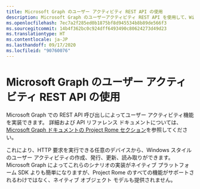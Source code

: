 ```yaml
---
title: Microsoft Graph のユーザー アクティビティ REST API の使用
description: Microsoft Graph のユーザーアクティビティ REST API を使用して、Windows スタイルのユーザー アクティビティの作成、公開、更新、読み取りができます。
ms.openlocfilehash: 7ec7a2f285ed0b1875bf8d945534b8b89de566f3
ms.sourcegitcommit: 14b4f362bc0c924dff6493490c80624273d49d23
ms.translationtype: HT
ms.contentlocale: ja-JP
ms.lasthandoff: 09/17/2020
ms.locfileid: "90760076"
---
```

# <a name="using-microsoft-graphs-user-activities-rest-apis"></a>Microsoft Graph のユーザー アクティビティ REST API の使用

Microsoft Graph での REST API 呼び出しによってユーザー アクティビティ機能を実装できます。 詳細および API リファレンス ドキュメントについては、[Microsoft Graph ドキュメントの Project Rome セクション](https://developer.microsoft.com/graph/docs/api-reference/beta/resources/project_rome_overview#activities)を参照してください。

これにより、HTTP 要求を実行できる任意のデバイスから、Windows スタイルのユーザー アクティビティの作成、発行、更新、読み取りができます。 Microsoft Graph によってこれらのシナリオの実装がネイティブ プラットフォーム SDK よりも簡単になりますが、Project Rome のすべての機能がサポートされるわけではなく、ネイティブ オブジェクト モデルも提供されません。